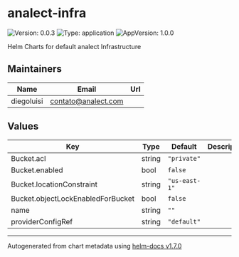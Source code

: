# analect-infra

![Version: 0.0.3](https://img.shields.io/badge/Version-0.0.3-informational?style=flat-square) ![Type: application](https://img.shields.io/badge/Type-application-informational?style=flat-square) ![AppVersion: 1.0.0](https://img.shields.io/badge/AppVersion-1.0.0-informational?style=flat-square)

Helm Charts for default analect Infrastructure

## Maintainers

| Name | Email | Url |
| ---- | ------ | --- |
| diegoluisi | contato@analect.com |  |

## Values

| Key | Type | Default | Description |
|-----|------|---------|-------------|
| Bucket.acl | string | `"private"` |  |
| Bucket.enabled | bool | `false` |  |
| Bucket.locationConstraint | string | `"us-east-1"` |  |
| Bucket.objectLockEnabledForBucket | bool | `false` |  |
| name | string | `""` |  |
| providerConfigRef | string | `"default"` |  |

----------------------------------------------
Autogenerated from chart metadata using [helm-docs v1.7.0](https://github.com/norwoodj/helm-docs/releases/v1.7.0)
